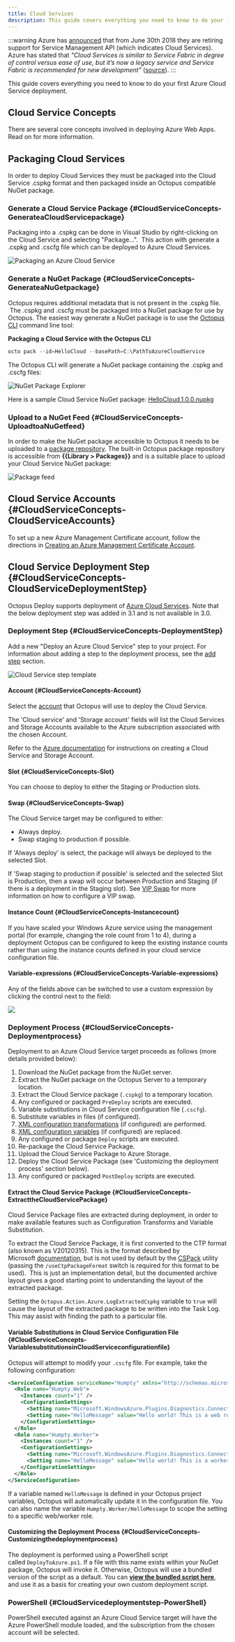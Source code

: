 ```yaml
---
title: Cloud Services
description: This guide covers everything you need to know to do your first Azure Cloud Service deployment.
---
```


:::warning
Azure has [announced](https://blogs.msdn.microsoft.com/appserviceteam/2018/03/12/deprecating-service-management-apis-support-for-azure-app-services/) that from June 30th 2018 they are retiring support for Service Management API (which indicates Cloud Services). Azure has stated that _"Cloud Services is similar to Service Fabric in degree of control versus ease of use, but it’s now a legacy service and Service Fabric is recommended for new development"_ ([source](https://docs.microsoft.com/en-us/azure/app-service/choose-web-site-cloud-service-vm)).
:::

This guide covers everything you need to know to do your first Azure Cloud Service deployment.

## Cloud Service Concepts

There are several core concepts involved in deploying Azure Web Apps.  Read on for more information.

## Packaging Cloud Services

In order to deploy Cloud Services they must be packaged into the Cloud Service .cspkg format and then packaged inside an Octopus compatible NuGet package.

### Generate a Cloud Service Package {#CloudServiceConcepts-GenerateaCloudServicepackage}

Packaging into a .cspkg can be done in Visual Studio by right-clicking on the Cloud Service and selecting "Package...".  This action with generate a .cspkg and .cscfg file which can be deployed to Azure Cloud Services.

![Packaging an Azure Cloud Service](vs-package.png)

### Generate a NuGet Package {#CloudServiceConcepts-GenerateaNuGetpackage}

Octopus requires additional metadata that is not present in the .cspkg file.  The .cspkg and .cscfg must be packaged into a NuGet package for use by Octopus. The easiest way generate a NuGet package is to use the [Octopus CLI](/docs/packaging-applications/create-packages/octopus-cli.md) command line tool:

**Packaging a Cloud Service with the Octopus CLI**

```powershell
octo pack --id=HelloCloud --basePath=C:\PathToAzureCloudService
```

The Octopus CLI will generate a NuGet package containing the .cspkg and .cscfg files:

![NuGet Package Explorer](nuget-package-explorer.png)

Here is a sample Cloud Service NuGet package: [HelloCloud.1.0.0.nupkg](https://download.octopus.com/demo/HelloCloud.1.0.0.nupkg)

### Upload to a NuGet Feed {#CloudServiceConcepts-UploadtoaNuGetfeed}

In order to make the NuGet package accessible to Octopus it needs to be uploaded to a [package repository](/docs/packaging-applications/package-repositories/index.md). The built-in Octopus package repository is accessible from **{{Library > Packages}}** and is a suitable place to upload your Cloud Service NuGet package:

![Package feed](package-feed.png)

## Cloud Service Accounts {#CloudServiceConcepts-CloudServiceAccounts}

To set up a new Azure Management Certificate account, follow the directions in [Creating an Azure Management Certificate  Account](/docs/infrastructure/deployment-targets/azure/index.md#azure-management-certificate).

## Cloud Service Deployment Step {#CloudServiceConcepts-CloudServiceDeploymentStep}

Octopus Deploy supports deployment of [Azure Cloud Services](http://azure.microsoft.com/en-us/services/cloud-services/). Note that the below deployment step was added in 3.1 and is not available in 3.0.

### Deployment Step {#CloudServiceConcepts-DeploymentStep}

Add a new "Deploy an Azure Cloud Service" step to your project. For information about adding a step to the deployment process, see the [add step](/docs/deployment-process/steps/index.md) section.

![Cloud Service step template](5865904.png "width=170")

#### Account {#CloudServiceConcepts-Account}

Select the [account](#CloudServiceConcepts-CloudServiceAccounts) that Octopus will use to deploy the Cloud Service.

The 'Cloud service' and 'Storage account' fields will list the Cloud Services and Storage Accounts available to the Azure subscription associated with the chosen Account.

Refer to the [Azure documentation](https://azure.microsoft.com/en-us/documentation/) for instructions on creating a Cloud Service and Storage Account.

#### Slot {#CloudServiceConcepts-Slot}

You can choose to deploy to either the Staging or Production slots.

#### Swap {#CloudServiceConcepts-Swap}

The Cloud Service target may be configured to either:

- Always deploy.
- Swap staging to production if possible.

If 'Always deploy' is select, the package will always be deployed to the selected Slot.

If 'Swap staging to production if possible' is selected and the selected Slot is Production, then a swap will occur between Production and Staging (if there is a deployment in the Staging slot). See [VIP Swap](/docs/deployment-examples/azure-deployments/cloud-services/vip-swap.md) for more information on how to configure a VIP swap.

#### Instance Count {#CloudServiceConcepts-Instancecount}

If you have scaled your Windows Azure service using the management portal (for example, changing the role count from 1 to 4), during a deployment Octopus can be configured to keep the existing instance counts rather than using the instance counts defined in your cloud service configuration file.

#### Variable-expressions {#CloudServiceConcepts-Variable-expressions}

Any of the fields above can be switched to use a custom expression by clicking the control next to the field:

![](vip-swap-binding-pointer.png)

### Deployment Process {#CloudServiceConcepts-Deploymentprocess}

Deployment to an Azure Cloud Service target proceeds as follows (more details provided below):

1. Download the NuGet package from the NuGet server.
2. Extract the NuGet package on the Octopus Server to a temporary location.
3. Extract the Cloud Service package (`.cspkg`) to a temporary location.
4. Any configured or packaged `PreDeploy` scripts are executed.
5. Variable substitutions in Cloud Service configuration file (`.cscfg`).
6. Substitute variables in files (if configured).
7. [XML configuration transformations](/docs/deployment-process/configuration-features/configuration-transforms/index.md) (if configured) are performed.
8. [XML configuration variables](/docs/deployment-process/configuration-features/xml-configuration-variables-feature.md) (if configured) are replaced.
9. Any configured or package `Deploy` scripts are executed.
10. Re-package the Cloud Service Package.
11. Upload the Cloud Service Package to Azure Storage.
12. Deploy the Cloud Service Package (see 'Customizing the deployment process' section below).
13. Any configured or packaged `PostDeploy` scripts are executed.

#### Extract the Cloud Service Package {#CloudServiceConcepts-ExtracttheCloudServicePackage}

Cloud Service Package files are extracted during deployment, in order to make available features such as Configuration Transforms and Variable Substitution.

To extract the Cloud Service Package, it is first converted to the CTP format (also known as V20120315). This is the format described by Microsoft [documentation](https://msdn.microsoft.com/en-us/library/azure/jj151522.aspx), but is not used by default by the [CSPack](https://msdn.microsoft.com/en-us/library/azure/gg432988.aspx) utility (passing the `/useCtpPackageFormat` switch is required for this format to be used).  This is just an implementation detail, but the documented archive layout gives a good starting point to understanding the layout of the extracted package.

Setting the `Octopus.Action.Azure.LogExtractedCspkg` variable to `true` will cause the layout of the extracted package to be written into the Task Log. This may assist with finding the path to a particular file.

#### Variable Substitutions in Cloud Service Configuration File {#CloudServiceConcepts-VariablesubstitutionsinCloudServiceconfigurationfile}

Octopus will attempt to modify your `.cscfg` file. For example, take the following configuration:

```xml
<ServiceConfiguration serviceName="Humpty" xmlns="http://schemas.microsoft.com/ServiceHosting/2008/10/ServiceConfiguration" osFamily="2" osVersion="*" schemaVersion="2012-10.1.8">
  <Role name="Humpty.Web">
    <Instances count="1" />
    <ConfigurationSettings>
      <Setting name="Microsoft.WindowsAzure.Plugins.Diagnostics.ConnectionString" value="UseDevelopmentStorage=true" />
      <Setting name="HelloMessage" value="Hello world! This is a web role!" />
    </ConfigurationSettings>
  </Role>
  <Role name="Humpty.Worker">
    <Instances count="1" />
    <ConfigurationSettings>
      <Setting name="Microsoft.WindowsAzure.Plugins.Diagnostics.ConnectionString" value="UseDevelopmentStorage=true" />
      <Setting name="HelloMessage" value="Hello world! This is a worker!" />
    </ConfigurationSettings>
  </Role>
</ServiceConfiguration>
```

If a variable named `HelloMessage` is defined in your Octopus project variables, Octopus will automatically update it in the configuration file. You can also name the variable `Humpty.Worker/HelloMessage` to scope the setting to a specific web/worker role.

#### Customizing the Deployment Process {#CloudServiceConcepts-Customizingthedeploymentprocess}

The deployment is performed using a PowerShell script called `DeployToAzure.ps1`. If a file with this name exists within your NuGet package, Octopus will invoke it. Otherwise, Octopus will use a bundled version of the script as a default. You can **[view the bundled script here](https://github.com/OctopusDeploy/Calamari/blob/ce3b69e94b60c8c73619bc584eca52e11c68930a/source/Calamari.Azure/Scripts/DeployAzureCloudService.ps1)**, and use it as a basis for creating your own custom deployment script.

### PowerShell {#CloudServicedeploymentstep-PowerShell}

PowerShell executed against an Azure Cloud Service target will have the Azure PowerShell module loaded, and the subscription from the chosen account will be selected.
